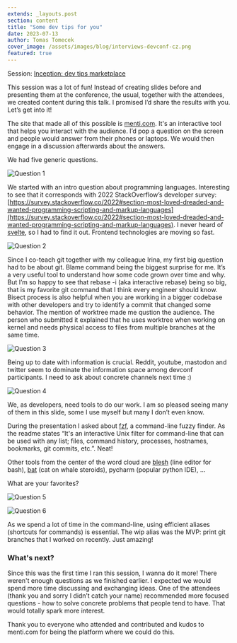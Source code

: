 ```yaml
---
extends: _layouts.post
section: content
title: "Some dev tips for you"
date: 2023-07-13
author: Tomas Tomecek
cover_image: /assets/images/blog/interviews-devconf-cz.png
featured: true
---
```


Session: [Inception: dev tips marketplace](https://devconfcz2023.sched.com/event/1MYeN/inception-dev-tips-marketplace)

This session was a lot of fun! Instead of creating slides before and presenting them at the conference, the usual, together with the attendees, we created content during this talk. I promised I’d share the results with you. Let’s get into it!

The site that made all of this possible is [menti.com](http://menti.com). It's an interactive tool that helps you interact with the audience. I’d pop a question on the screen and people would answer from their phones or laptops. We would then engage in a discussion afterwards about the answers.

We had five generic questions.

![Question 1](/assets/images/blog/ttomecek/q1.jpg)

We started with an intro question about programming languages. Interesting to see that it corresponds with 2022 StackOverflow’s developer survey: [https://survey.stackoverflow.co/2022#section-most-loved-dreaded-and-wanted-programming-scripting-and-markup-languages](https://survey.stackoverflow.co/2022#section-most-loved-dreaded-and-wanted-programming-scripting-and-markup-languages). I never heard of [svelte](https://svelte.dev/), so I had to find it out. Frontend technologies are moving so fast.

![Question 2](/assets/images/blog/ttomecek/q2.jpg)

Since I co-teach git together with my colleague Irina, my first big question had to be about git. Blame command being the biggest surprise for me. It’s a very useful tool to understand how some code grown over time and why. But I’m so happy to see that rebase -i (aka interactive rebase) being so big, that is my favorite git command that I think every engineer should know. Bisect process is also helpful when you are working in a bigger codebase with other developers and try to identify a commit that changed some behavior. The mention of worktree made me qustion the audience. The person who submitted it explained that he uses worktree when working on kernel and needs physical access to files from multiple branches at the same time.

![Question 3](/assets/images/blog/ttomecek/q3.jpg)

Being up to date with information is crucial. Reddit, youtube, mastodon and twitter seem to dominate the information space among devconf participants. I need to ask about concrete channels next time :)

![Question 4](/assets/images/blog/ttomecek/q4.jpg)

We, as developers, need tools to do our work. I am so pleased seeing many of them in this slide, some I use myself but many I don’t even know. 

During the presentation I asked about [fzf](https://github.com/junegunn/fzf), a command-line fuzzy finder. As the readme states “It's an interactive Unix filter for command-line that can be used with any list; files, command history, processes, hostnames, bookmarks, git commits, etc.”. Neat! 

Other tools from the center of the word cloud are [blesh](https://github.com/akinomyoga/ble.sh) (line editor for bash), [bat](https://github.com/sharkdp/bat) (cat on whale steroids), pycharm (popular python IDE), … 

What are your favorites?

![Question 5](/assets/images/blog/ttomecek/q5.jpg)

![Question 6](/assets/images/blog/ttomecek/q6.jpg)

As we spend a lot of time in the command-line, using efficient aliases (shortcuts for commands) is essential. The wip alias was the MVP: print git branches that I worked on recently. Just amazing!

### What's next?

Since this was the first time I ran this session, I wanna do it more! There weren't enough questions as we finished earlier. I expected we would spend more time discussing and exchanging ideas. One of the attendees (thank you and sorry I didn’t catch your name) recommended more focused questions - how to solve concrete problems that people tend to have. That would totally spark more interest.

Thank you to everyone who attended and contributed and kudos to menti.com for being the platform where we could do this.
